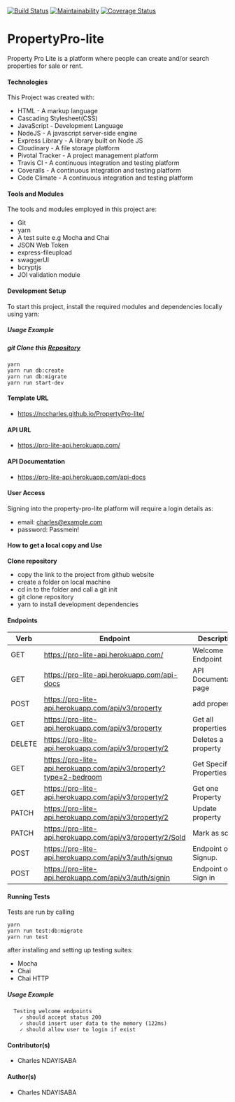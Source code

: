 [![Build Status](https://travis-ci.org/nccharles/Pro-Lite-API.svg?branch=develop)](https://travis-ci.org/nccharles/Pro-Lite-API)
[![Maintainability](https://api.codeclimate.com/v1/badges/5daa11aac53bf04a7ffa/maintainability)](https://codeclimate.com/github/nccharles/Pro-Lite-API/maintainability)
[![Coverage Status](https://coveralls.io/repos/github/nccharles/Pro-Lite-API/badge.svg?branch=develop)](https://coveralls.io/github/nccharles/Pro-Lite-API?branch=develop)
# PropertyPro-lite
Property Pro Lite is a platform where people can create and/or search properties for sale or rent.

#### Technologies
This Project was created with:
- HTML - A markup language
- Cascading Stylesheet(CSS)
- JavaScript - Development Language
- NodeJS - A javascript server-side engine
- Express Library - A library built on Node JS
- Cloudinary - A file storage platform
- Pivotal Tracker - A project management platform
- Travis CI - A continuous integration and testing platform
- Coveralls - A continuous integration and testing platform
- Code Climate - A continuous integration and testing platform

#### Tools and Modules
The tools and modules employed in this project are:
- Git
- yarn
- A test suite e.g Mocha and Chai
- JSON Web Token
- express-fileupload
- swaggerUI
- bcryptjs
- JOI validation module

#### Development Setup
To start this project, install the required modules and dependencies locally using yarn:
##### Usage Example
##### git Clone this [Repository](https://github.com/nccharles/Pro-Lite-API.git)
```
yarn
yarn run db:create
yarn run db:migrate
yarn run start-dev
```

#### Template URL
- https://nccharles.github.io/PropertyPro-lite/

#### API URL
- https://pro-lite-api.herokuapp.com/

#### API Documentation
-  https://pro-lite-api.herokuapp.com/api-docs

#### User Access
Signing into the property-pro-lite platform will require a login details as:
- email: charles@example.com
- password: Passmein!

#### How to get a local copy and Use
**Clone repository**
- copy the link to the project from github website
- create a folder on local machine
- cd in to the folder and call a git init
- git clone repository
- yarn to install development dependencies


#### Endpoints
|Verb    | Endpoint                                                         | Description            |
|--------|------------------------------------------------------------------|------------------------|
|GET     |https://pro-lite-api.herokuapp.com/                               | Welcome Endpoint       |
|GET     |https://pro-lite-api.herokuapp.com/api-docs                       | API Documentation page |
|POST    |https://pro-lite-api.herokuapp.com/api/v3/property                | add property           |
| GET    |https://pro-lite-api.herokuapp.com/api/v3/property                | Get all properties     |
| DELETE |https://pro-lite-api.herokuapp.com/api/v3/property/2              |  Deletes a property    |
| GET    |https://pro-lite-api.herokuapp.com/api/v3/property?type=2-bedroom |Get Specific Properties |
| GET    |https://pro-lite-api.herokuapp.com/api/v3/property/2              | Get one Property       |
| PATCH  | https://pro-lite-api.herokuapp.com/api/v3/property/2             | Update property        |
| PATCH  | https://pro-lite-api.herokuapp.com/api/v3/property/2/Sold        |Mark as sold            |
| POST   | https://pro-lite-api.herokuapp.com/api/v3/auth/signup            | Endpoint of Signup.    |
| POST   | https://pro-lite-api.herokuapp.com/api/v3/auth/signin            | Endpoint of Sign in    |


#### Running Tests
Tests are run by calling 
```
yarn
yarn run test:db:migrate
yarn run test
```
 after installing and setting up testing suites:
- Mocha
- Chai
- Chai HTTP
##### Usage Example
```
  Testing welcome endpoints
    ✓ should accept status 200
    ✓ should insert user data to the memory (122ms)
    ✓ should allow user to login if exist
```
#### Contributor(s)
- Charles NDAYISABA

#### Author(s)
- Charles NDAYISABA
